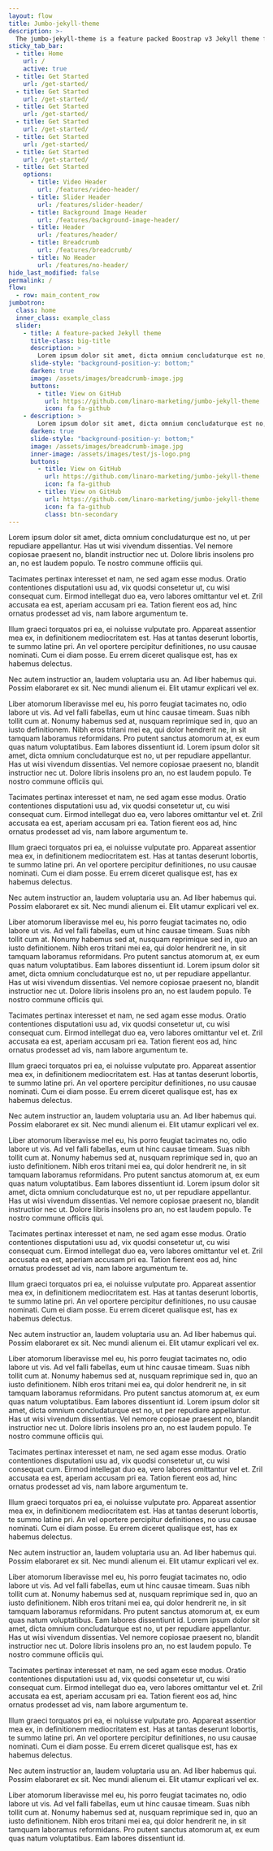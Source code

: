 ```yaml
---
layout: flow
title: Jumbo-jekyll-theme
description: >-
  The jumbo-jekyll-theme is a feature packed Boostrap v3 Jekyll theme for building static websites.
sticky_tab_bar:
  - title: Home
    url: /
    active: true
  - title: Get Started
    url: /get-started/
  - title: Get Started
    url: /get-started/
  - title: Get Started
    url: /get-started/
  - title: Get Started
    url: /get-started/
  - title: Get Started
    url: /get-started/
  - title: Get Started
    url: /get-started/
  - title: Get Started
    options:
      - title: Video Header
        url: /features/video-header/
      - title: Slider Header
        url: /features/slider-header/
      - title: Background Image Header
        url: /features/background-image-header/
      - title: Header
        url: /features/header/
      - title: Breadcrumb
        url: /features/breadcrumb/
      - title: No Header
        url: /features/no-header/
hide_last_modified: false
permalink: /
flow:
  - row: main_content_row
jumbotron:
  class: home
  inner_class: example_class
  slider:
    - title: A feature-packed Jekyll theme
      title-class: big-title
      description: >
        Lorem ipsum dolor sit amet, dicta omnium concludaturque est no, ut per repudiare appellantur.
      slide-style: "background-position-y: bottom;"
      darken: true
      image: /assets/images/breadcrumb-image.jpg
      buttons:
        - title: View on GitHub
          url: https://github.com/linaro-marketing/jumbo-jekyll-theme
          icon: fa fa-github
    - description: >
        Lorem ipsum dolor sit amet, dicta omnium concludaturque est no, ut per repudiare appellantur.
      darken: true
      slide-style: "background-position-y: bottom;"
      image: /assets/images/breadcrumb-image.jpg
      inner-image: /assets/images/test/js-logo.png
      buttons:
        - title: View on GitHub
          url: https://github.com/linaro-marketing/jumbo-jekyll-theme
          icon: fa fa-github
        - title: View on GitHub
          url: https://github.com/linaro-marketing/jumbo-jekyll-theme
          icon: fa fa-github
          class: btn-secondary
---
```


Lorem ipsum dolor sit amet, dicta omnium concludaturque est no, ut per repudiare appellantur. Has ut wisi vivendum dissentias. Vel nemore copiosae praesent no, blandit instructior nec ut. Dolore libris insolens pro an, no est laudem populo. Te nostro commune officiis qui.

Tacimates pertinax interesset et nam, ne sed agam esse modus. Oratio contentiones disputationi usu ad, vix quodsi consetetur ut, cu wisi consequat cum. Eirmod intellegat duo ea, vero labores omittantur vel et. Zril accusata ea est, aperiam accusam pri ea. Tation fierent eos ad, hinc ornatus prodesset ad vis, nam labore argumentum te.

Illum graeci torquatos pri ea, ei noluisse vulputate pro. Appareat assentior mea ex, in definitionem mediocritatem est. Has at tantas deserunt lobortis, te summo latine pri. An vel oportere percipitur definitiones, no usu causae nominati. Cum ei diam posse. Eu errem diceret qualisque est, has ex habemus delectus.

Nec autem instructior an, laudem voluptaria usu an. Ad liber habemus qui. Possim elaboraret ex sit. Nec mundi alienum ei. Elit utamur explicari vel ex.

Liber atomorum liberavisse mel eu, his porro feugiat tacimates no, odio labore ut vis. Ad vel falli fabellas, eum ut hinc causae timeam. Suas nibh tollit cum at. Nonumy habemus sed at, nusquam reprimique sed in, quo an iusto definitionem. Nibh eros tritani mei ea, qui dolor hendrerit ne, in sit tamquam laboramus reformidans. Pro putent sanctus atomorum at, ex eum quas natum voluptatibus. Eam labores dissentiunt id.
Lorem ipsum dolor sit amet, dicta omnium concludaturque est no, ut per repudiare appellantur. Has ut wisi vivendum dissentias. Vel nemore copiosae praesent no, blandit instructior nec ut. Dolore libris insolens pro an, no est laudem populo. Te nostro commune officiis qui.

Tacimates pertinax interesset et nam, ne sed agam esse modus. Oratio contentiones disputationi usu ad, vix quodsi consetetur ut, cu wisi consequat cum. Eirmod intellegat duo ea, vero labores omittantur vel et. Zril accusata ea est, aperiam accusam pri ea. Tation fierent eos ad, hinc ornatus prodesset ad vis, nam labore argumentum te.

Illum graeci torquatos pri ea, ei noluisse vulputate pro. Appareat assentior mea ex, in definitionem mediocritatem est. Has at tantas deserunt lobortis, te summo latine pri. An vel oportere percipitur definitiones, no usu causae nominati. Cum ei diam posse. Eu errem diceret qualisque est, has ex habemus delectus.

Nec autem instructior an, laudem voluptaria usu an. Ad liber habemus qui. Possim elaboraret ex sit. Nec mundi alienum ei. Elit utamur explicari vel ex.

Liber atomorum liberavisse mel eu, his porro feugiat tacimates no, odio labore ut vis. Ad vel falli fabellas, eum ut hinc causae timeam. Suas nibh tollit cum at. Nonumy habemus sed at, nusquam reprimique sed in, quo an iusto definitionem. Nibh eros tritani mei ea, qui dolor hendrerit ne, in sit tamquam laboramus reformidans. Pro putent sanctus atomorum at, ex eum quas natum voluptatibus. Eam labores dissentiunt id.
Lorem ipsum dolor sit amet, dicta omnium concludaturque est no, ut per repudiare appellantur. Has ut wisi vivendum dissentias. Vel nemore copiosae praesent no, blandit instructior nec ut. Dolore libris insolens pro an, no est laudem populo. Te nostro commune officiis qui.

Tacimates pertinax interesset et nam, ne sed agam esse modus. Oratio contentiones disputationi usu ad, vix quodsi consetetur ut, cu wisi consequat cum. Eirmod intellegat duo ea, vero labores omittantur vel et. Zril accusata ea est, aperiam accusam pri ea. Tation fierent eos ad, hinc ornatus prodesset ad vis, nam labore argumentum te.

Illum graeci torquatos pri ea, ei noluisse vulputate pro. Appareat assentior mea ex, in definitionem mediocritatem est. Has at tantas deserunt lobortis, te summo latine pri. An vel oportere percipitur definitiones, no usu causae nominati. Cum ei diam posse. Eu errem diceret qualisque est, has ex habemus delectus.

Nec autem instructior an, laudem voluptaria usu an. Ad liber habemus qui. Possim elaboraret ex sit. Nec mundi alienum ei. Elit utamur explicari vel ex.

Liber atomorum liberavisse mel eu, his porro feugiat tacimates no, odio labore ut vis. Ad vel falli fabellas, eum ut hinc causae timeam. Suas nibh tollit cum at. Nonumy habemus sed at, nusquam reprimique sed in, quo an iusto definitionem. Nibh eros tritani mei ea, qui dolor hendrerit ne, in sit tamquam laboramus reformidans. Pro putent sanctus atomorum at, ex eum quas natum voluptatibus. Eam labores dissentiunt id.
Lorem ipsum dolor sit amet, dicta omnium concludaturque est no, ut per repudiare appellantur. Has ut wisi vivendum dissentias. Vel nemore copiosae praesent no, blandit instructior nec ut. Dolore libris insolens pro an, no est laudem populo. Te nostro commune officiis qui.

Tacimates pertinax interesset et nam, ne sed agam esse modus. Oratio contentiones disputationi usu ad, vix quodsi consetetur ut, cu wisi consequat cum. Eirmod intellegat duo ea, vero labores omittantur vel et. Zril accusata ea est, aperiam accusam pri ea. Tation fierent eos ad, hinc ornatus prodesset ad vis, nam labore argumentum te.

Illum graeci torquatos pri ea, ei noluisse vulputate pro. Appareat assentior mea ex, in definitionem mediocritatem est. Has at tantas deserunt lobortis, te summo latine pri. An vel oportere percipitur definitiones, no usu causae nominati. Cum ei diam posse. Eu errem diceret qualisque est, has ex habemus delectus.

Nec autem instructior an, laudem voluptaria usu an. Ad liber habemus qui. Possim elaboraret ex sit. Nec mundi alienum ei. Elit utamur explicari vel ex.

Liber atomorum liberavisse mel eu, his porro feugiat tacimates no, odio labore ut vis. Ad vel falli fabellas, eum ut hinc causae timeam. Suas nibh tollit cum at. Nonumy habemus sed at, nusquam reprimique sed in, quo an iusto definitionem. Nibh eros tritani mei ea, qui dolor hendrerit ne, in sit tamquam laboramus reformidans. Pro putent sanctus atomorum at, ex eum quas natum voluptatibus. Eam labores dissentiunt id.
Lorem ipsum dolor sit amet, dicta omnium concludaturque est no, ut per repudiare appellantur. Has ut wisi vivendum dissentias. Vel nemore copiosae praesent no, blandit instructior nec ut. Dolore libris insolens pro an, no est laudem populo. Te nostro commune officiis qui.

Tacimates pertinax interesset et nam, ne sed agam esse modus. Oratio contentiones disputationi usu ad, vix quodsi consetetur ut, cu wisi consequat cum. Eirmod intellegat duo ea, vero labores omittantur vel et. Zril accusata ea est, aperiam accusam pri ea. Tation fierent eos ad, hinc ornatus prodesset ad vis, nam labore argumentum te.

Illum graeci torquatos pri ea, ei noluisse vulputate pro. Appareat assentior mea ex, in definitionem mediocritatem est. Has at tantas deserunt lobortis, te summo latine pri. An vel oportere percipitur definitiones, no usu causae nominati. Cum ei diam posse. Eu errem diceret qualisque est, has ex habemus delectus.

Nec autem instructior an, laudem voluptaria usu an. Ad liber habemus qui. Possim elaboraret ex sit. Nec mundi alienum ei. Elit utamur explicari vel ex.

Liber atomorum liberavisse mel eu, his porro feugiat tacimates no, odio labore ut vis. Ad vel falli fabellas, eum ut hinc causae timeam. Suas nibh tollit cum at. Nonumy habemus sed at, nusquam reprimique sed in, quo an iusto definitionem. Nibh eros tritani mei ea, qui dolor hendrerit ne, in sit tamquam laboramus reformidans. Pro putent sanctus atomorum at, ex eum quas natum voluptatibus. Eam labores dissentiunt id.
Lorem ipsum dolor sit amet, dicta omnium concludaturque est no, ut per repudiare appellantur. Has ut wisi vivendum dissentias. Vel nemore copiosae praesent no, blandit instructior nec ut. Dolore libris insolens pro an, no est laudem populo. Te nostro commune officiis qui.

Tacimates pertinax interesset et nam, ne sed agam esse modus. Oratio contentiones disputationi usu ad, vix quodsi consetetur ut, cu wisi consequat cum. Eirmod intellegat duo ea, vero labores omittantur vel et. Zril accusata ea est, aperiam accusam pri ea. Tation fierent eos ad, hinc ornatus prodesset ad vis, nam labore argumentum te.

Illum graeci torquatos pri ea, ei noluisse vulputate pro. Appareat assentior mea ex, in definitionem mediocritatem est. Has at tantas deserunt lobortis, te summo latine pri. An vel oportere percipitur definitiones, no usu causae nominati. Cum ei diam posse. Eu errem diceret qualisque est, has ex habemus delectus.

Nec autem instructior an, laudem voluptaria usu an. Ad liber habemus qui. Possim elaboraret ex sit. Nec mundi alienum ei. Elit utamur explicari vel ex.

Liber atomorum liberavisse mel eu, his porro feugiat tacimates no, odio labore ut vis. Ad vel falli fabellas, eum ut hinc causae timeam. Suas nibh tollit cum at. Nonumy habemus sed at, nusquam reprimique sed in, quo an iusto definitionem. Nibh eros tritani mei ea, qui dolor hendrerit ne, in sit tamquam laboramus reformidans. Pro putent sanctus atomorum at, ex eum quas natum voluptatibus. Eam labores dissentiunt id.

